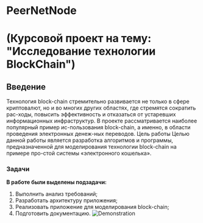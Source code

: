# PeerNetNode
# (Курсовой проект на тему:  "Исследование технологии BlockChain")

## Введение
Технология block-chain стремительно развивается не только в сфере криптовалют, но и во многих других областях, где стремятся сократить рас-ходы, повысить эффективность и отказаться от устаревших информационных инфраструктур. В проекте рассматривается наиболее популярный пример ис-пользования block-chain, а именно, в области проведения электронных денеж-ных переводов.
Цель работы
Целью данной работы является разработка алгоритмов и программы, предназначенной для моделирования технологии block-chain на примере про-стой системы «электронного кошелька».
### Задачи
**В работе были выделены подзадачи:**
1. Выполнить анализ требований;
2. Разработать архитектуру приложения;
3. Реализовать приложение для моделирования block-chain;
4. Подготовить документацию.
![Demonstration](images/round_play_gif.gif)
